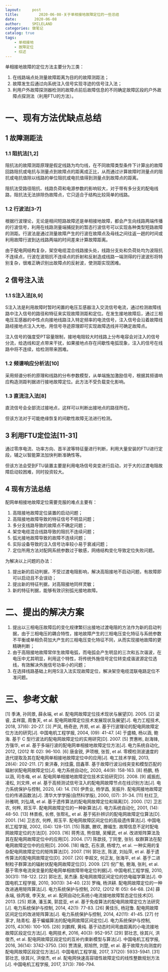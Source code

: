 ```yaml
---
layout:     post
title:         2020-06-08-关于单相接地故障定位的一些总结
date:        2020-06-08
author:     SMILELAND
categories: 做笔记
catalog: true
tags:
    - 单相接地
    - 故障定位
    - 综述
---
```


单相接地故障的定位方法主要分为三类：

1.	在线路端点处测量故障距离为目的的故障测距法；
2.	故障发生后通过向系统注入信号实现寻迹的信号注入法；
3.	利用户外故障探测器检测的故障点前后故障信息的不同确定故障区段的户外故障点探测法（利用FTU的方法）。

# 一、现有方法优缺点总结
## 1 故障测距法
### 1.1	阻抗法[1,2]

阻抗法的故障测距原理是假定线路为均匀线，在不同故障类型条件下计算出的故障回路阻抗或电抗与测量点到故障点的距离成正比，从而通过计算故障时测量点的阻抗或电抗值除以线路的单位阻抗或电抗值得到测量点到故障点的距离。

阻抗法受路径阻抗、线路负荷和电源参数的影响较大，对于带有多分支的配电线路，阻抗法无法排除伪故障点，它只适合于结构比较简单的线路。

### 1.2	行波法[3-7]

根据行波理论，无论是相间短路故障还是单相接地故障，都会产生向线路两端传播的行波信号，利用在线路测量端捕捉到的暂态行波信号可以实现各种类型短路故障的测距。行波法是通过测量故障产生的行波在故障点及母线之间往返一趟的时间或利用故障行波到达线路两端的时间差来计算故障距离。

由于配电网结构复杂，架空电缆混合线路接头处，线路分支处和负荷处均为波阻抗不连续点，行波在波阻抗不连续点的折射和反射造成线路一端测得的行波波形将特别复杂，很难正确识别出故障点的反射波，使测距实现困难。

## 2 信号注入法
### 1.1	S注入法[8,9]

S注入法是利用故障时暂时闲置的电压互感器注入交流信号电流，通过检测故障线路中注入信号的路径和特征来实现故障测距和定位。在发生接地故障后，通过三相电压互感器的中性点向接地线路注入特定频率的电流信号，注入信号会沿着故障线路经接地点注入大地，用信号寻迹原理即可实现故障选线并可确定故障点。

注入信号的强度受PT容量限制，接地电阻较大时线路上分布电容会对注入的信号分流，给选线和定点带来干扰，如果接地点存在间歇性电弧现象，注入的信号在线路中将不连续，给检测带来困难。

### 1.2	频谱响应分析法[10]

采用频谱分析的原理和线路的分布参数模型，从单端施加激励信号，根据其频谱响应构造测距判据进行接地故障定位。此方法不受负载变化影响。

### 1.3	直流注入法[8]

直流信号会全部流过接地点，这样可以判断出接地点的路径所在。

但该方法对于可能绝缘恢复的间歇性故障无法进行检测。

## 3 利用FTU定位法[11-31]

通过零序电流、功率方向、首半波等特征量进行判断，利用大量安装的FTU进行定段，辅之以智能算法加快判断准确性等。

但该方法会受到FTU装置主要是利用电场信号突变进行启动，对于大的过渡电阻故障启动较困难，同时投资较大。

## 4 现有方法总结

配网单相接地故障定位需要克服的难点主要有：

1.	高阻接地故障定位装置的启动问题；
2.	高阻接地故障导致的特征信号不明显问题；
3.	多分支线路导致的故障点不确定问题；
4.	架空电缆混合线路导致的阻抗不连续问题；
5.	弧光接地故障导致的故障不连续问题；
6.	实际设备导致的注入信号功率较小易于衰减问题；
7.	定位所用方法对配网系统参数过于敏感，网络结构变化导致定位失败问题。

为解决以上问题的办法：

1.	提出新的启动判据，不受过渡电阻影响，解决高阻接地不启动问题，有故障即可以启动且不会误动；
2.	提出新的特征判据，对高阻接地同样灵敏；
3.	新的特征判据，能够有效识别弧光接地故障。

# 二、提出的解决方案

1.	提出以三相电压故障后的变化规律繁衍出接地过渡电阻的方法作为新的启动判据，由于三相电压的耦合特性，接地故障产生的三相电压变化特征与系统参数不平衡或单相负荷加大产生的三相电压变化特征不同，从而实现接地故障的更精确判断；
2.	由于高阻接地故障常伴生故障电弧，而电弧会产生明显的三次和五次谐波，在电压中尤其明显，利用这个特性，将传统外施信号定位转变成谐波源定位选线，有效解决外施信号功率小的问题；
3.	在选择线路基础上利用S注入法实现故障定位，解决架空电缆混联电路定位不准问题。

# 三、参考文献

[1] 季涛, 孙同景, 薛永端, et al. 配电网故障定位技术现状与展望[D]. 2005.
[2] 梁睿, 孟祥震, 周鲁天, et al. 配电网故障定位技术发展现状及展望[J]. 电力工程技术, 2018, 37(6): 20-27.
[3] 严凤, 杨奇逊, 齐郑, et al. 基于行波理论的配电网故障定位方法的研究[J]. 中国电机工程学报, 2004, (09): 41-47.
[4] 于盛楠, 杨以涵, 鲍海. 基于 C 型行波法的配电网故障定位的实用研究[D]. 2007.
[5] 贾惠彬, 赵海锋, 方强华, et al. 基于多端行波的配电网单相接地故障定位方法[J]. 电力系统自动化, 2012, (2012 年 02): 96-100.
[6] 唐金锐, 尹项根, 张哲, et al. 零模检测波速度的迭代提取及其在配电网单相接地故障定位中的应用[J]. 电工技术学报, 2013, 28(4): 202-211.
[7] 束洪春, 刘佳露, 田鑫萃. 基于故障行波沿线突变和模型匹配的辐射状配电网故障定位[J]. 电力系统自动化, 2020, 44(9): 158-163.
[8] 杨鹏, 杨以涵, 司冬梅, et al. 配电网单相接地故障定位技术实验研究[D]. 2008.
[9] 戚振彪, 凌松, 刘文烨, et al. 基于高频测试信号注入的配电网故障节点在线识别方法[J]. 电力系统保护与控制, 2020, (4): 14.
[10] 伊贵业, 杨学昌, 吴振升. 配电网接地故障定位的传递函数法[J]. 清华大学学报(自然科学版), 2000, (07): 31-34.
[11] 杜红卫, 孙雅明, 刘弘靖, et al. 基于遗传算法的配电网故障定位和隔离[D]. 2000.
[12] 卫志农, 何桦, 郑玉平. 配电网故障定位的一种新算法[J]. 电力系统自动化, 2001, (14): 48-50.
[13] 林景栋, 长修, 张帮礼, et al. 基于拓扑辨识的配电网故障定位算法[D]. 2001.
[14] 卫志农, 何桦, 郑玉平. 配电网故障区间定位的高级遗传算法[J]. 中国电机工程学报, 2002, (04): 128-131.
[15] 陈鹏, 滕欢, 滕福生. 故障信息不足时配电网故障定位的方法[D]. 2003.
[16] 蒋秀洁, 熊信银, 吴耀武, et al. 改进矩阵算法及其在配电网故障定位中的应用[D]. 2004.
[17] 陈歆技, 丁同奎, 张钊. 蚁群算法在配电网故障定位中的应用[D]. 2006.
[18] 梅念, 石东源, 杨增力, et al. 一种实用的复杂配电网故障定位的矩阵算法[D]. 2007.
[19] 郭壮志, 陈波, 刘灿萍, et al. 基于遗传算法的配电网故障定位[D]. 2007.
[20] 李超文, 何正友, 张海平, et al. 基于二进制粒子群算法的辐射状配电网故障定位[D]. 2009.
[21] 倪广魁, 鲍海, 张利, et al. 基于零序电流突变量的配电网单相故障带电定位判据[J]. 中国电机工程学报, 2010, 30(31): 118-122.
[22] 郭壮志, 吴杰康. 配电网故障区间定位的仿电磁学算法[J]. 中国电机工程学报, 2010, 30(13): 34-40.
[23] 罗梅, 杨洪耕. 配电网故障定位的一种改进通用矩阵算法[J]. 电力系统保护与控制, 2012, (2012 年 05): 64-68.
[24] 薛永端, 徐丙垠, 李天友, et al. 配网自动化系统小电流接地故障暂态定位技术[D]. 2013.
[25] 郑涛, 潘玉美, 郭昆亚, et al. 基于免疫算法的配电网故障定位方法研究[J]. 电力系统保护与控制, 2014, 42(1): 77-83.
[26] 黄佳乐, 杨冠鲁. 配电网故障区间定位的改进矩阵算法[J]. 电力系统保护与控制, 2014, 42(11): 41-45.
[27] 付家才, 陆青松. 基于蝙蝠算法的配电网故障区间定位[J]. 电力系统保护与控制, 2015, 43(16): 100-105.
[28] 刘鹏辉, 黄纯. 基于动态时间弯曲距离的小电流接地故障区段定位方法[J]. 电网技术, 2016, 40(3): 952-957.
[29] 郭壮志, 徐其兴, 洪俊杰, et al. 配电网故障区段定位的互补约束新模型与算法[J]. 中国电机工程学报, 2016, 36(14): 3742-3750.
[30] 贾清泉, 郑旭然, 刘楚, et al. 基于故障方向测度的配电网故障区段定位方法[J]. 中国电机工程学报, 2017, 37(20): 5933-5941.
[31] 郭壮志, 徐其兴, 洪俊杰, et al. 配电网快速高容错性故障定位的线性整数规划方法[J]. 中国电机工程学报, 2017, 37(3): 786-794.

